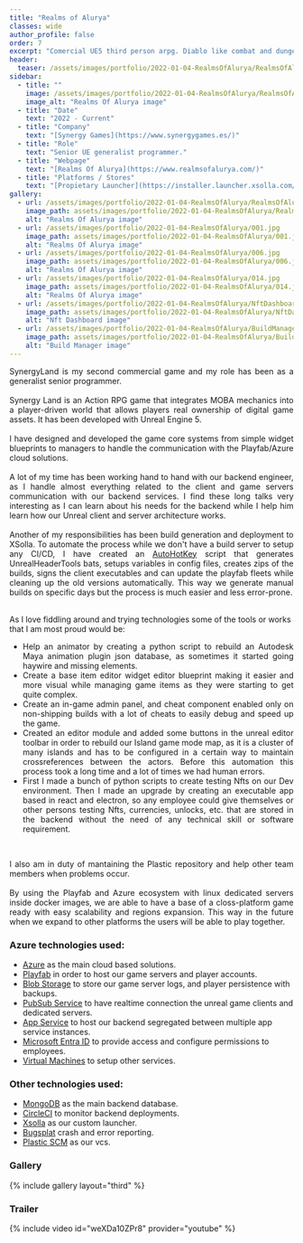 ```yaml
---
title: "Realms of Alurya"
classes: wide
author_profile: false
order: 7
excerpt: "Comercial UE5 third person arpg. Diablo like combat and dungeons. Nfts and blockchain."
header:
  teaser: /assets/images/portfolio/2022-01-04-RealmsOfAlurya/RealmsOfAlurya.png
sidebar:
  - title: ""
    image: /assets/images/portfolio/2022-01-04-RealmsOfAlurya/RealmsOfAlurya.png
    image_alt: "Realms Of Alurya image" 
  - title: "Date"
    text: "2022 - Current"
  - title: "Company"
    text: "[Synergy Games](https://www.synergygames.es/)"
  - title: "Role"
    text: "Senior UE generalist programmer."
  - title: "Webpage"
    text: "[Realms Of Alurya](https://www.realmsofalurya.com/)"
  - title: "Platforms / Stores"
    text: "[Propietary Launcher](https://installer.launcher.xsolla.com/xlauncher-builds/xsolla-launcher-update/12388/bin/installer.exe)<br>[Epic Games](https://store.epicgames.com/en-US/p/realms-of-alurya-0ad02f?lang=en-US)<br>[Steam](https://store.steampowered.com/app/3500760/Realms_of_Alurya/)"
gallery:
  - url: /assets/images/portfolio/2022-01-04-RealmsOfAlurya/RealmsOfAlurya.png
    image_path: assets/images/portfolio/2022-01-04-RealmsOfAlurya/RealmsOfAlurya.png
    alt: "Realms Of Alurya image"
  - url: /assets/images/portfolio/2022-01-04-RealmsOfAlurya/001.jpg
    image_path: assets/images/portfolio/2022-01-04-RealmsOfAlurya/001.jpg
    alt: "Realms Of Alurya image"
  - url: /assets/images/portfolio/2022-01-04-RealmsOfAlurya/006.jpg
    image_path: assets/images/portfolio/2022-01-04-RealmsOfAlurya/006.jpg
    alt: "Realms Of Alurya image"
  - url: /assets/images/portfolio/2022-01-04-RealmsOfAlurya/014.jpg
    image_path: assets/images/portfolio/2022-01-04-RealmsOfAlurya/014.jpg
    alt: "Realms Of Alurya image"
  - url: /assets/images/portfolio/2022-01-04-RealmsOfAlurya/NftDashboard.png
    image_path: assets/images/portfolio/2022-01-04-RealmsOfAlurya/NftDashboard.png
    alt: "Nft Dashboard image"
  - url: /assets/images/portfolio/2022-01-04-RealmsOfAlurya/BuildManager.png
    image_path: assets/images/portfolio/2022-01-04-RealmsOfAlurya/BuildManager.png
    alt: "Build Manager image"
---
```


<p align='justify'>SynergyLand is my second commercial game and my role has been as a generalist senior programmer.<br><br>
Synergy Land is an Action RPG game that integrates MOBA mechanics into a player-driven world that allows players real ownership of digital game assets. It has been developed with Unreal Engine 5.<br><br>
I have designed and developed the game core systems from simple widget blueprints to managers to handle the communication with the Playfab/Azure cloud solutions.<br><br>
A lot of my time has been working hand to hand with our backend engineer, as I handle almost everything related to the client and game servers communication with our backend services. I find these long talks very interesting as I can learn about his needs for the backend while I help him learn how our Unreal client and server architecture works.<br><br>
Another of my responsibilities has been build generation and deployment to XSolla. To automate the process while we don't have a build server to setup any CI/CD, I have created an <a href="https://www.autohotkey.com/">AutoHotKey</a> script that generates UnrealHeaderTools bats, setups variables in config files, creates zips of the builds, signs the client executables and can update the playfab fleets while cleaning up the old versions automatically. This way we generate manual builds on specific days but the process is much easier and less error-prone.<br><br>

As I love fiddling around and trying technologies some of the tools or works that I am most proud would be:</p>

<ul align='justify'>
<li>Help an animator by creating a python script to rebuild an Autodesk Maya animation plugin json database, as sometimes it started going haywire and missing elements.</li>
<li>Create a base item editor widget editor blueprint making it easier and more visual while managing game items as they were starting to get quite complex.</li>
<li>Create an in-game admin panel, and cheat component enabled only on non-shipping builds with a lot of cheats to easily debug and speed up the game.</li>
<li>Created an editor module and added some buttons in the unreal editor toolbar in order to rebuild our Island game mode map, as it is a cluster of many islands and has to be configured in a certain way to maintain crossreferences between the actors. Before this automation this process took a long time and a lot of times we had human errors.</li>
<li>First I made a bunch of python scripts to create testing Nfts on our Dev environment. Then I made an upgrade by creating an executable app based in react and electron, so any employee could give themselves or other persons testing Nfts, currencies, unlocks, etc. that are stored in the backend without the need of any technical skill or software requirement.</li>
</ul><br>

<p align='justify'>I also am in duty of mantaining the Plastic repository and help other team members when problems occur.<br><br>
By using the Playfab and Azure ecosystem with linux dedicated servers inside docker images, we are able to have a base of a closs-platform game ready with easy scalability and regions expansion. This way in the future when we expand to other platforms the users will be able to play together.</p>

### Azure technologies used:
- [Azure](https://azure.microsoft.com/en-us/) as the main cloud based solutions.
- [Playfab](https://playfab.com/) in order to host our game servers and player accounts.
- [Blob Storage](https://azure.microsoft.com/en-us/products/storage/blobs) to store our game server logs, and player persistence with backups.
- [PubSub Service](https://azure.microsoft.com/en-us/products/web-pubsub) to have realtime connection the unreal game clients and dedicated servers.
- [App Service](https://azure.microsoft.com/en-us/products/app-service) to host our backend segregated between multiple app service instances.
- [Microsoft Entra ID](https://www.microsoft.com/en-us/security/business/identity-access/microsoft-entra-id) to provide access and configure permissions to employees.
- [Virtual Machines](https://azure.microsoft.com/en-us/products/virtual-machines) to setup other services.

### Other technologies used:
- [MongoDB](https://www.mongodb.com/) as the main backend database.
- [CircleCI](https://circleci.com/) to monitor backend deployments.
- [Xsolla](https://xsolla.com/) as our custom launcher.
- [Bugsplat](https://www.bugsplat.com/) crash and error reporting.
- [Plastic SCM](https://www.plasticscm.com/) as our vcs.

### Gallery
{% include gallery layout="third" %}

### Trailer
{% include video id="weXDa10ZPr8" provider="youtube" %}